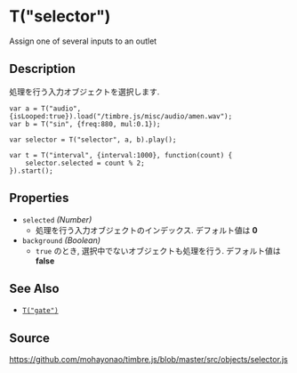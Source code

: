 T("selector")
=============
Assign one of several inputs to an outlet

## Description ##
処理を行う入力オブジェクトを選択します.

```timbre
var a = T("audio", {isLooped:true}).load("/timbre.js/misc/audio/amen.wav");
var b = T("sin", {freq:880, mul:0.1});

var selector = T("selector", a, b).play();

var t = T("interval", {interval:1000}, function(count) {
    selector.selected = count % 2;
}).start();
```

## Properties ##
- `selected` _(Number)_
  - 処理を行う入力オブジェクトのインデックス. デフォルト値は **0**
- `background` _(Boolean)_
  - `true` のとき, 選択中でないオブジェクトも処理を行う. デフォルト値は **false**

## See Also ##
- [`T("gate")`](./gate.html)

## Source ##
https://github.com/mohayonao/timbre.js/blob/master/src/objects/selector.js
